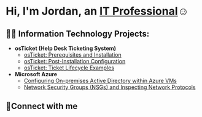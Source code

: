 <h1>Hi, I'm Jordan, an <a href="https://www.linkedin.com/in/jordan-brown-4291a9261/">IT Professional</a>☺</h1>

<h2>👨‍💻 Information Technology Projects:</h2>

- <b>osTicket (Help Desk Ticketing System)</b>
  - [osTicket: Prerequisites and Installation](https://github.com/https://github.com/jordandaye0330/osticket-prereqs)
  - [osTicket: Post-Installation Configuration](https://github.com/https://github.com/jordandaye0330/post-install-config)
  - [osTicket: Ticket Lifecycle Examples](https://github.com/https://github.com/jordandaye0330/ticket-lifecycle)
- <b>Microsoft Azure</b>
  - [Configuring On-premises Active Directory within Azure VMs](https://github.com/https://github.com/jordandaye0330/configure-ad)
  - [Network Security Groups (NSGs) and Inspecting Network Protocols](https://github.com/https://github.com/jordandaye0330/azure-network-protocols)

<h2>🤳Connect with me</h2>
